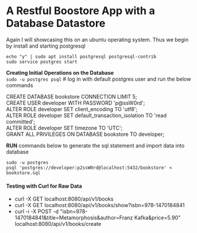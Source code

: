 # A Restful Boostore App with a Database Datastore

Again I will showcasing this on an ubuntu operating system. Thus we begin by install and starting postgresql

`echo "y" | sudo apt install postgresql postgresql-contrib`  
`sudo service postgres start`

**Creating Initial Operations on the Database**  
`sudo -u postgres psql` # log in with default postgres user and run the below commands

CREATE DATABASE bookstore CONNECTION LIMIT 5;  
CREATE USER developer WITH PASSWORD 'p@ssW0rd';  
ALTER ROLE developer SET client_encoding TO 'utf8';  
ALTER ROLE developer SET default_transaction_isolation TO 'read committed';  
ALTER ROLE developer  SET timezone TO 'UTC';  
GRANT ALL PRIVILEGES ON DATABASE bookstore TO developer;

**RUN** commands below to generate the sql statement and import data into database  

`sudo -u postgres`  
`psql 'postgres://developer:p2ssW0rd@localhost:5432/bookstore' < bookstore.sql`


#### Testing with Curl for Raw Data   

- curl -X GET localhost:8080/api/v1/books
- curl -X GET localhost:8080/api/v1/books/show?isbn=978-1470184841
-	curl -i -X POST -d "isbn=978-1470184841&title=Metamorphosis&author=Franz Kafka&price=5.90" localhost:8080/api/v1/books/create
